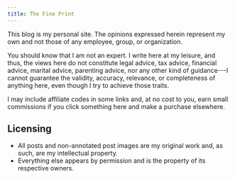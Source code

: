 ```yaml
---
title: The Fine Print
---
```

This blog is my personal site. The opinions expressed herein represent my own
and not those of any employee, group, or organization.

You should know that I am not an expert. I write here at my leisure, and thus,
the views here do not constitute legal advice, tax advice, financial advice,
marital advice, parenting advice, nor any other kind of guidance---I cannot
guarantee the validity, accuracy, relevance, or completeness of anything here,
even though I try to achieve those traits.

I may include affiliate codes in some links and, at no cost to you, earn small
commissions if you click something here and make a purchase elsewhere.

## Licensing

- All posts and non-annotated post images are my original work and, as such, are
  my intellectual property.
- Everything else appears by permission and is the property of its respective owners.
